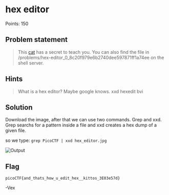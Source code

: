 # hex editor 

Points: 150

## Problem statement
>  This [cat](https://2018shell.picoctf.com/static/e1230cc4fc0b9b6d8fa6da0b4b918b4f/hex_editor.jpg) has a secret to teach you. You can also find the file in /problems/hex-editor_0_8c20f979e6b2740dee597871ff1a74ee on the shell server. 

## Hints
>  What is a hex editor?
>  Maybe google knows.
>  xxd
>  hexedit
>  bvi

## Solution

Download the image, after that we can use two commands.
Grep and xxd. Grep searchs for a pattern inside a file and xxd creates a hex dump of a given file.

so we type: `grep PicoCTF | xxd hex_editor.jpg`
 

![Output](https://i.imgur.com/yBLrmBSl.png)


## Flag

`picoCTF{and_thats_how_u_edit_hex__kittos_3E03e57d}`

-Vex	

